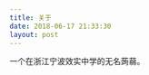 ```yaml
---
title: 关于
date: 2018-06-17 21:33:30
layout: post
---
```


一个在浙江宁波效实中学的无名蒟蒻。

<div id="chart"></div>
